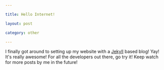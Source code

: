```yaml
---

title: Hello Internet!

layout: post

category: other

---
```

I finally got around to setting up my website with a
[Jekyll](http://jekyllrb.com/) based blog! Yay! It's really awesome! For all the
developers out there, go try it! Keep watch for more posts by me in the future!